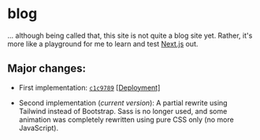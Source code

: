 # blog

... although being called that, this site is not quite a blog site yet. Rather,
it's more like a playground for me to learn and test [Next.js](https://nextjs.org)
out.

## Major changes:

* First implementation: [`c1c9789`](https://github.com/joulev/blog/tree/c1c9789abaf35f8ebcc48c003c89275c21914d46)
  [[Deployment]](https://blog-o036wvge3-joulev.vercel.app)

* Second implementation (*current version*): A partial rewrite using Tailwind
  instead of Bootstrap. Sass is no longer used, and some animation was completely
  rewritten using pure CSS only (no more JavaScript).
